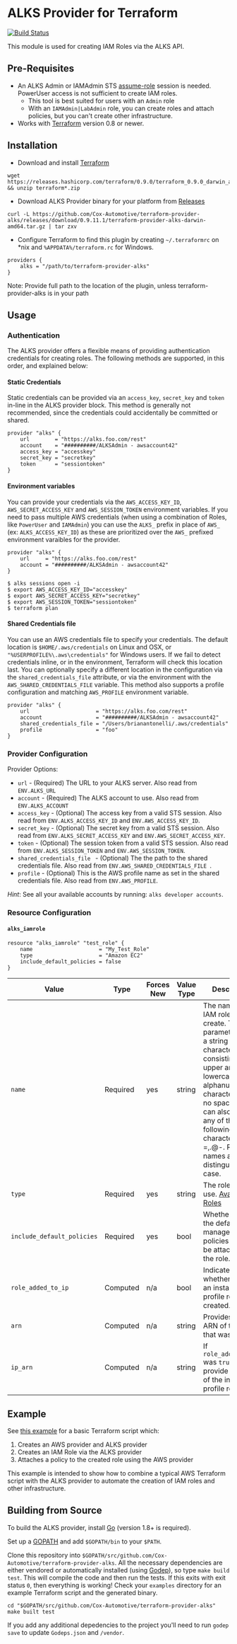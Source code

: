 ALKS Provider for Terraform
=========

[![Build Status](https://travis-ci.org/Cox-Automotive/terraform-provider-alks.svg?branch=master)](https://travis-ci.org/Cox-Automotive/terraform-provider-alks)

This module is used for creating IAM Roles via the ALKS API.

## Pre-Requisites

* An ALKS Admin or IAMAdmin STS [assume-role](http://docs.aws.amazon.com/STS/latest/APIReference/API_AssumeRole.html) session is needed. PowerUser access is not sufficient to create IAM roles.
    * This tool is best suited for users with an `Admin` role
    * With an `IAMAdmin|LabAdmin` role, you can create roles and attach policies, but you can't create other infrastructure.
* Works with [Terraform](https://www.terraform.io/) version 0.8 or newer.

## Installation

* Download and install [Terraform](https://www.terraform.io/intro/getting-started/install.html)

```
wget https://releases.hashicorp.com/terraform/0.9.0/terraform_0.9.0_darwin_amd64.zip && unzip terraform*.zip
```

* Download ALKS Provider binary for your platform from [Releases](https://github.com/Cox-Automotive/terraform-provider-alks/releases)

```
curl -L https://github.com/Cox-Automotive/terraform-provider-alks/releases/download/0.9.11.1/terraform-provider-alks-darwin-amd64.tar.gz | tar zxv
```

* Configure Terraform to find this plugin by creating `~/.terraformrc` on *nix and `%APPDATA%/terraform.rc` for Windows.

```
providers {
    alks = "/path/to/terraform-provider-alks"
}
```

Note: Provide full path to the location of the plugin, unless terraform-provider-alks is in your path


## Usage

### Authentication

The ALKS provider offers a flexible means of providing authentication credentials for creating roles. The following methods are supported, in this order, and explained below:

#### Static Credentials

Static credentials can be provided via an `access_key`, `secret_key` and `token` in-line in the ALKS provider block.  This method is generally not recommended, since the credentials could accidentally be committed or shared.

```
provider "alks" {
    url        = "https://alks.foo.com/rest"
    account    = "##########/ALKSAdmin - awsaccount42"
    access_key = "accesskey"
    secret_key = "secretkey"
    token      = "sessiontoken"
}
```

#### Environment variables

You can provide your credentials via the `AWS_ACCESS_KEY_ID`, `AWS_SECRET_ACCESS_KEY` and `AWS_SESSION_TOKEN` environment variables. If you need to pass multiple AWS credentials (when using a combination of Roles, like `PowerUser` and `IAMAdmin`) you can use the `ALKS_` prefix in place of `AWS_` (ex: `ALKS_ACCESS_KEY_ID`) as these are prioritized over the `AWS_` prefixed environment varaibles for the provider.

```
provider "alks" {
    url     = "https://alks.foo.com/rest"
    account = "##########/ALKSAdmin - awsaccount42"
}
```

```
$ alks sessions open -i
$ export AWS_ACCESS_KEY_ID="accesskey"
$ export AWS_SECRET_ACCESS_KEY="secretkey"
$ export AWS_SESSION_TOKEN="sessiontoken"
$ terraform plan
```

#### Shared Credentials file

You can use an AWS credentials file to specify your credentials. The default location is `$HOME/.aws/credentials` on Linux and OSX, or `"%USERPROFILE%\.aws\credentials"` for Windows users. If we fail to detect credentials inline, or in the environment, Terraform will check this location last. You can optionally specify a different location in the configuration via the `shared_credentials_file` attribute, or via the environment with the `AWS_SHARED_CREDENTIALS_FILE` variable. This method also supports a profile configuration and matching `AWS_PROFILE` environment variable.

```
provider "alks" {
    url                     = "https://alks.foo.com/rest"
    account                 = "##########/ALKSAdmin - awsaccount42"
    shared_credentials_file = "/Users/brianantonelli/.aws/credentials"
    profile                 = "foo"
}
```

### Provider Configuration

Provider Options:

* `url` - (Required) The URL to your ALKS server. Also read from `ENV.ALKS_URL`
* `account` - (Required) The ALKS account to use. Also read from `ENV.ALKS_ACCOUNT`
* `access_key` - (Optional) The access key from a valid STS session.  Also read from `ENV.ALKS_ACCESS_KEY_ID` and `ENV.AWS_ACCESS_KEY_ID`.
* `secret_key` - (Optional) The secret key from a valid STS session.  Also read from `ENV.ALKS_SECRET_ACCESS_KEY` and `ENV.AWS_SECRET_ACCESS_KEY`.
* `token` - (Optional) The session token from a valid STS session.  Also read from `ENV.ALKS_SESSION_TOKEN` and `ENV.AWS_SESSION_TOKEN`.
* `shared_credentials_file ` - (Optional) The the path to the shared credentials file. Also read from `ENV.AWS_SHARED_CREDENTIALS_FILE `.
* `profile` - (Optional) This is the AWS profile name as set in the shared credentials file. Also read from `ENV.AWS_PROFILE`.

_Hint_: See all your available accounts by running: `alks developer accounts`.

### Resource Configuration

#### `alks_iamrole`

```
resource "alks_iamrole" "test_role" {
    name                     = "My_Test_Role"
    type                     = "Amazon EC2"
    include_default_policies = false
}
```

Value                             | Type     | Forces New | Value Type | Description
--------------------------------- | -------- | ---------- | ---------- | -----------
`name`                           | Required | yes        | string     | The name of the IAM role to create. This parameter allows a string of characters consisting of upper and lowercase alphanumeric characters with no spaces. You can also include any of the following characters: =,.@-. Role names are not distinguished by case.
`type`                           | Required | yes        | string     | The role type to use. [Available Roles](https://gist.github.com/brianantonelli/5769deff6fd8f3ff30e40b844f0b1fb4)
`include_default_policies`                           | Required | yes        | bool     | Whether or not the default managed policies should be attached to the role.
`role_added_to_ip`                           | Computed | n/a        | bool     | Indicates whether or not an instance profile role was created.
`arn`                           | Computed | n/a        | string     | Provides the ARN of the role that was created.
`ip_arn`                           | Computed | n/a        | string     | If `role_added_to_ip` was `true` this will provide the ARN of the instance profile role.

## Example

See [this example](examples/alks.tf) for a basic Terraform script which:

1. Creates an AWS provider and ALKS provider
2. Creates an IAM Role via the ALKS provider
3. Attaches a policy to the created role using the AWS provider

This example is intended to show how to combine a typical AWS Terraform script with the ALKS provider to automate the creation of IAM roles and other infrastructure.

## Building from Source

To build the ALKS provider, install [Go](http://www.golang.org/) (version 1.8+ is required).

Set up a [GOPATH](http://golang.org/doc/code.html#GOPATH) and add `$GOPATH/bin` to your `$PATH`.

Clone this repository into `$GOPATH/src/github.com/Cox-Automotive/terraform-provider-alks`. All the necessary dependencies are either vendored or automatically installed (using [Godep](https://github.com/tools/godep)), so type `make build test`. This will compile the code and then run the tests. If this exits with exit status `0`, then everything is working! Check your `examples` directory for an example Terraform script and the generated binary.

```
cd "$GOPATH/src/github.com/Cox-Automotive/terraform-provider-alks"
make built test
```

If you add any additional depedencies to the project you'll need to run `godep save` to update `Godeps.json` and `/vendor`.
